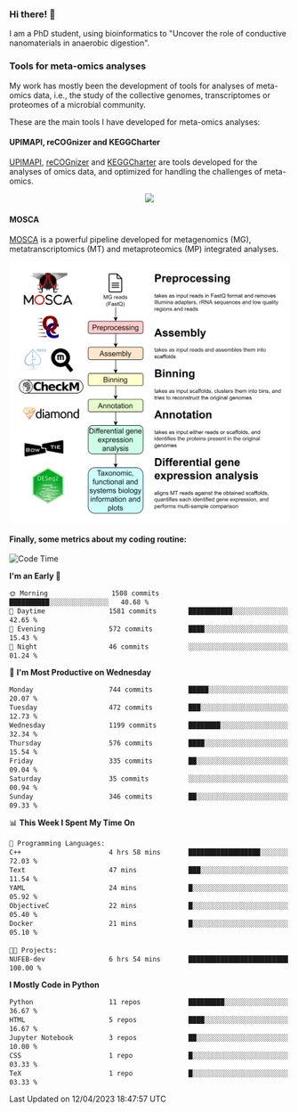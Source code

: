 ### Hi there! 👋

I am a PhD student, using bioinformatics to "Uncover the role of conductive nanomaterials in anaerobic digestion".

### Tools for meta-omics analyses

My work has mostly been the development of tools for analyses of meta-omics data, i.e., the study of the collective genomes, transcriptomes or proteomes of a microbial community.

These are the main tools I have developed for meta-omics analyses:

#### UPIMAPI, reCOGnizer and KEGGCharter

[UPIMAPI](https://github.com/iquasere/UPIMAPI), [reCOGnizer](https://github.com/iquasere/reCOGnizer) and [KEGGCharter](https://github.com/iquasere/KEGGCharter) are tools developed for the analyses of omics data, and optimized for handling the challenges of meta-omics.

<p align="center">
    <img src="assets/annotation_paper.png">
</p>

#### MOSCA

[MOSCA](https://github.com/iquasere/MOSCA) is a powerful pipeline developed for metagenomics (MG), metatranscriptomics (MT) and metaproteomics (MP) integrated analyses.

<p align="center">
    <img src="assets/mosca_workflow.png" align="center" width="700">
</p>


#### Finally, some metrics about my coding routine:

<!--START_SECTION:waka-->
![Code Time](http://img.shields.io/badge/Code%20Time-548%20hrs%2038%20mins-blue)

**I'm an Early 🐤** 

```text
🌞 Morning                1508 commits        ██████████░░░░░░░░░░░░░░░   40.68 % 
🌆 Daytime                1581 commits        ███████████░░░░░░░░░░░░░░   42.65 % 
🌃 Evening                572 commits         ████░░░░░░░░░░░░░░░░░░░░░   15.43 % 
🌙 Night                  46 commits          ░░░░░░░░░░░░░░░░░░░░░░░░░   01.24 % 
```
📅 **I'm Most Productive on Wednesday** 

```text
Monday                   744 commits         █████░░░░░░░░░░░░░░░░░░░░   20.07 % 
Tuesday                  472 commits         ███░░░░░░░░░░░░░░░░░░░░░░   12.73 % 
Wednesday                1199 commits        ████████░░░░░░░░░░░░░░░░░   32.34 % 
Thursday                 576 commits         ████░░░░░░░░░░░░░░░░░░░░░   15.54 % 
Friday                   335 commits         ██░░░░░░░░░░░░░░░░░░░░░░░   09.04 % 
Saturday                 35 commits          ░░░░░░░░░░░░░░░░░░░░░░░░░   00.94 % 
Sunday                   346 commits         ██░░░░░░░░░░░░░░░░░░░░░░░   09.33 % 
```


📊 **This Week I Spent My Time On** 

```text
💬 Programming Languages: 
C++                      4 hrs 58 mins       ██████████████████░░░░░░░   72.03 % 
Text                     47 mins             ███░░░░░░░░░░░░░░░░░░░░░░   11.54 % 
YAML                     24 mins             █░░░░░░░░░░░░░░░░░░░░░░░░   05.92 % 
ObjectiveC               22 mins             █░░░░░░░░░░░░░░░░░░░░░░░░   05.40 % 
Docker                   21 mins             █░░░░░░░░░░░░░░░░░░░░░░░░   05.10 % 

🐱‍💻 Projects: 
NUFEB-dev                6 hrs 54 mins       █████████████████████████   100.00 % 
```

**I Mostly Code in Python** 

```text
Python                   11 repos            █████████░░░░░░░░░░░░░░░░   36.67 % 
HTML                     5 repos             ████░░░░░░░░░░░░░░░░░░░░░   16.67 % 
Jupyter Notebook         3 repos             ██░░░░░░░░░░░░░░░░░░░░░░░   10.00 % 
CSS                      1 repo              █░░░░░░░░░░░░░░░░░░░░░░░░   03.33 % 
TeX                      1 repo              █░░░░░░░░░░░░░░░░░░░░░░░░   03.33 % 
```




 Last Updated on 12/04/2023 18:47:57 UTC
<!--END_SECTION:waka-->
